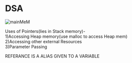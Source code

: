 # DSA

![mainMeM](https://user-images.githubusercontent.com/32811341/89572918-71199100-d847-11ea-860b-a6d502e75cb4.png)


Uses of Pointers(lies in Stack memory)-                                                                                                                                                                           
  1)Accessing Heap memory(use malloc to access Heap mem)                                                                                                                          
  2)Accessing other external Resources                                                                                                                                                  
  3)Parameter Passing                                                                                                                                                                                     
  
 REFERANCE IS A ALIAS GIVEN TO A VARIABLE
